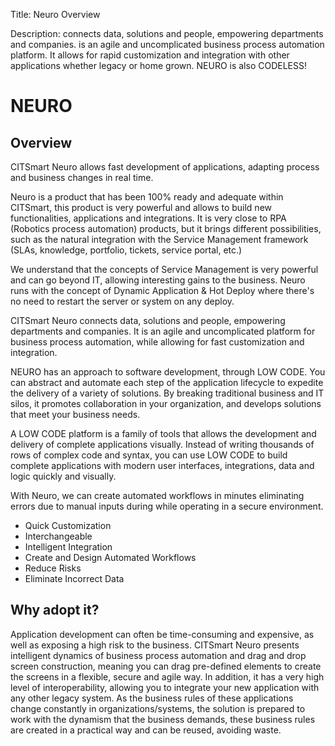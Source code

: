 Title: Neuro Overview

Description: connects data, solutions and people, empowering departments and companies. is an agile and uncomplicated business process automation platform. It allows for rapid customization and integration with other applications whether legacy or home grown. NEURO is also CODELESS!

# NEURO 

## Overview 

CITSmart Neuro allows fast development of applications, adapting process and business changes in real time.

Neuro is a product that has been 100% ready and adequate within CITSmart, this product is very powerful and allows to build new functionalities, applications and integrations. It is very close to RPA (Robotics process automation) products, but it brings different possibilities, such as the natural integration with the Service Management framework (SLAs, knowledge, portfolio, tickets, service portal, etc.)

We understand that the concepts of Service Management is very powerful and can go beyond IT, allowing interesting gains to the business. Neuro runs with the concept of Dynamic Application & Hot Deploy where there's no need to restart the server or system on any deploy.

CITSmart Neuro connects data, solutions and people, empowering departments and companies. It is an agile and uncomplicated platform for business process automation, while allowing for fast customization and integration.

NEURO has an approach to software development, through LOW CODE. You can abstract and automate each step of the application lifecycle to expedite the delivery of a variety of solutions. By breaking traditional business and IT silos, it promotes collaboration in your organization, and develops solutions that meet your business needs.

A LOW CODE platform is a family of tools that allows the development and delivery of complete applications visually. Instead of writing thousands of rows of complex code and syntax, you can use LOW CODE to build complete applications with modern user interfaces, integrations, data and logic quickly and visually.

With Neuro, we can create automated workflows in minutes eliminating errors due to manual inputs during while operating in a secure environment.

 -  Quick Customization
 -  Interchangeable
 -  Intelligent Integration
 -  Create and Design Automated Workflows
 -  Reduce Risks
 -  Eliminate Incorrect Data

## Why adopt it? 


Application development can often be time-consuming and expensive, as well as
exposing a high risk to the business. CITSmart Neuro presents intelligent
dynamics of business process automation and drag and drop screen construction,
meaning you can drag pre-defined elements to create the screens in a flexible,
secure and agile way. In addition, it has a very high level of interoperability,
allowing you to integrate your new application with any other legacy system. As
the business rules of these applications change constantly in
organizations/systems, the solution is prepared to work with the dynamism that
the business demands, these business rules are created in a practical way and
can be reused, avoiding waste.

<!-- !!! tip "About"
    <b>Updated:</b>12/31/2018 - Andre Luiz de Oliveira Fernandes
